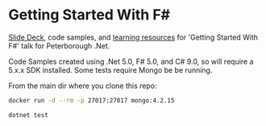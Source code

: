 # Getting Started With F#

[Slide Deck](GettingStartedWithFSharp.pptx), code samples, and [learning resources](https://github.com/dcook-net/FSharpLearningResources) for 'Getting Started With F#' talk for Peterborough .Net.

Code Samples created using .Net 5.0, F# 5.0, and C# 9.0, so will require a 5.x.x SDK installed.
Some tests require Mongo be be running.

From the main dir where you clone this repo:

```bash
docker run -d --rm -p 27017:27017 mongo:4.2.15

dotnet test
```
